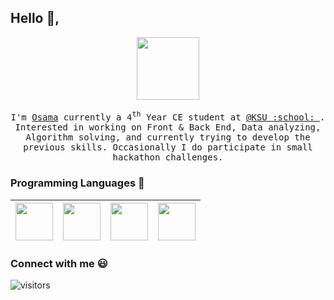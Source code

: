 
## Hello :wave:, 

<p align="center">
  <img src="https://computerheritagegroup.org/images/945cebc6-37a9-4872-ba83-d50f26d1eacb.gif" width=100>
  <br><br>
  <samp>
    I'm <a href="https://github.com/OsamaQh4/">Osama</a> currently a 4<sup>th</sup> Year CE student at <a href="https://www.ksu.edu.sa/">@KSU :school: </a>. Interested in working on Front & Back End, Data analyzing, Algorithm solving, and currently trying to develop the previous skills. Occasionally I do participate in small hackathon challenges. 
  </samp>
</p>

### Programming Languages  :rocket:
|<img src="https://raw.githubusercontent.com/coderjojo/coderjojo/master/img/cpp.png" width=60> | <img src="https://raw.githubusercontent.com/coderjojo/coderjojo/master/img/js.png" width=60> | <img src="https://raw.githubusercontent.com/coderjojo/coderjojo/master/img/python.svg" width=60> | <img src="https://brandslogos.com/wp-content/uploads/images/large/java-logo-1.png" width=60>
|:---:|:---:|:---:|:---:|


<!-- ### Tools :fire:
|<img src="https://upload.wikimedia.org/wikipedia/commons/thumb/3/38/Jupyter_logo.svg/1200px-Jupyter_logo.svg.png" width=60> | <img src="https://raw.githubusercontent.com/coderjojo/coderjojo/master/img/github.svg" width=60> |
|:---:|:---:| -->

### Connect with me :smiley:

  ![visitors](https://visitor-badge.glitch.me/badge?page_id=OsamaQh4/OsamaQh4)
